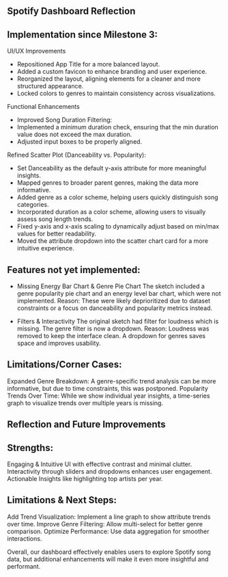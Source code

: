 ## Spotify Dashboard Reflection

## Implementation since Milestone 3:

UI/UX Improvements
- Repositioned App Title for a more balanced layout.
- Added a custom favicon to enhance branding and user experience.
- Reorganized the layout, aligning elements for a cleaner and more structured appearance.
- Locked colors to genres to maintain consistency across visualizations.

Functional Enhancements
- Improved Song Duration Filtering:
- Implemented a minimum duration check, ensuring that the min duration value does not exceed the max duration.
- Adjusted input boxes to be properly aligned.

Refined Scatter Plot (Danceability vs. Popularity):
- Set Danceability as the default y-axis attribute for more meaningful insights.
- Mapped genres to broader parent genres, making the data more informative.
- Added genre as a color scheme, helping users quickly distinguish song categories.
- Incorporated duration as a color scheme, allowing users to visually assess song length trends.
- Fixed y-axis and x-axis scaling to dynamically adjust based on min/max values for better readability.
- Moved the attribute dropdown into the scatter chart card for a more intuitive experience.

## Features not yet implemented:

- Missing Energy Bar Chart & Genre Pie Chart
The sketch included a genre popularity pie chart and an energy level bar chart, which were not implemented.
Reason: These were likely deprioritized due to dataset constraints or a focus on danceability and popularity metrics instead.

- Filters & Interactivity
The original sketch had filter for loudness which is missing. The genre filter is now a dropdown.
Reason: Loudness was removed to keep the interface clean. A dropdown for genres saves space and improves usability.


## Limitations/Corner Cases:
Expanded Genre Breakdown: A genre-specific trend analysis can be more informative, but due to time constraints, this was postponed.
Popularity Trends Over Time: While we show individual year insights, a time-series graph to visualize trends over multiple years is missing.

## Reflection and Future Improvements

## Strengths:
Engaging & Intuitive UI with effective contrast and minimal clutter.
Interactivity through sliders and dropdowns enhances user engagement.
Actionable Insights like highlighting top artists per year.

## Limitations & Next Steps:
Add Trend Visualization: Implement a line graph to show attribute trends over time.
Improve Genre Filtering: Allow multi-select for better genre comparison.
Optimize Performance: Use data aggregation for smoother interactions.

Overall, our dashboard effectively enables users to explore Spotify song data, but additional enhancements will make it even more insightful and performant.